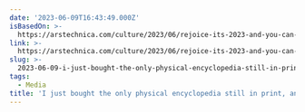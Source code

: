 ```yaml
---
date: '2023-06-09T16:43:49.000Z'
isBasedOn: >-
  https://arstechnica.com/culture/2023/06/rejoice-its-2023-and-you-can-still-buy-a-22-volume-paper-encyclopedia/
link: >-
  https://arstechnica.com/culture/2023/06/rejoice-its-2023-and-you-can-still-buy-a-22-volume-paper-encyclopedia/
slug: >-
  2023-06-09-i-just-bought-the-only-physical-encyclopedia-still-in-print-and-i-regret-n
tags:
  - Media
title: 'I just bought the only physical encyclopedia still in print, and I regret n'
---
```


